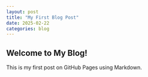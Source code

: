 ```yaml
---
layout: post
title: "My First Blog Post"
date: 2025-02-22
categories: blog
---
```

## Welcome to My Blog!
This is my first post on GitHub Pages using Markdown.